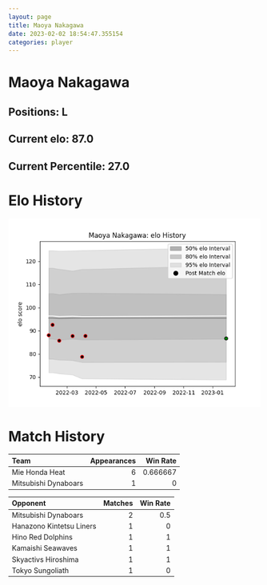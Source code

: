 ```yaml
---  
layout: page  
title: Maoya Nakagawa  
date: 2023-02-02 18:54:47.355154  
categories: player  
---
```

# Maoya Nakagawa

## Positions: L

## Current elo: 87.0

## Current Percentile: 27.0

# Elo History


![elo history](history_MaoyaNakagawa.png)
# Match History


| Team                 |   Appearances |   Win Rate |
|:---------------------|--------------:|-----------:|
| Mie Honda Heat       |             6 |   0.666667 |
| Mitsubishi Dynaboars |             1 |   0        |

| Opponent                 |   Matches |   Win Rate |
|:-------------------------|----------:|-----------:|
| Mitsubishi Dynaboars     |         2 |        0.5 |
| Hanazono Kintetsu Liners |         1 |        0   |
| Hino Red Dolphins        |         1 |        1   |
| Kamaishi Seawaves        |         1 |        1   |
| Skyactivs Hiroshima      |         1 |        1   |
| Tokyo Sungoliath         |         1 |        0   |